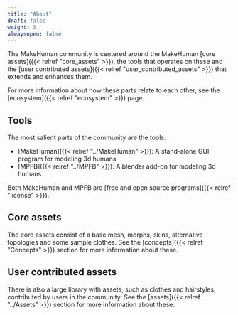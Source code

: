 ```yaml
---
title: "About"
draft: false
weight: 5
alwaysopen: false
---
```


The MakeHuman community is centered around the MakeHuman [core assets]({{< relref "core_assets" >}}), the tools that operates on these
and the [user contributed assets]({{< relref "user_contributed_assets" >}}) that extends and enhances them.

For more information about how these parts relate to each other, see the [ecosystem]({{< relref "ecosystem" >}}) page.

## Tools

The most salient parts of the community are the tools:

* [MakeHuman]({{< relref "../MakeHuman" >}}): A stand-alone GUI program for modeling 3d humans
* [MPFB]({{< relref "../MPFB" >}}): A blender add-on for modeling 3d humans

Both MakeHuman and MPFB are [free and open source programs]({{< relref "license" >}}).

## Core assets

The core assets consist of a base mesh, morphs, skins, alternative topologies and some sample clothes. See 
the [concepts]({{< relref "Concepts" >}}) section for more information about these.

## User contributed assets

There is also a large library with assets, such as clothes and hairstyles, contributed by users in the community.
See the [assets]({{< relref "../Assets" >}}) section for more information about these.



